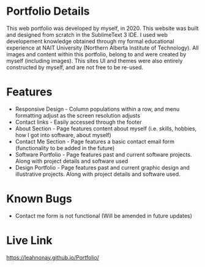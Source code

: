 # Portfolio Details
This web portfolio was developed by myself, in 2020. This website was built and designed from scratch in the SublimeText 3 IDE. 
I used web developement knowledge obtained through my formal educational experience at NAIT University (Northern Alberta Institute of Technology). All images and content within this portfolio, belong to and were created by myself (including images). This sites UI and themes were also entirely constructed by myself, and are not free to be re-used.

# Features
* Responsive Design - Column populations within a row, and menu formatting adjust as the screen resolution adjusts
* Contact links - Easily accessed through the footer
* About Section - Page features content about myself (i.e. skills, hobbies, how I got into software, about myself)
* Contact Me Section - Page features a basic contact email form (functionality to be added in the future)
* Software Portfolio - Page features past and current software projects. Along with project details and software used
* Design Portfolio - Page features past and current graphic design and illustrative projects. Along with project details and software used.

# Known Bugs
* Contact me form is not functional (Will be amended in future updates)

# Live Link
https://leahnonay.github.io/Portfolio/
